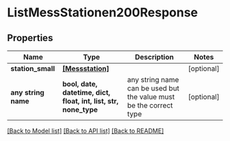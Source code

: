 # ListMessStationen200Response


## Properties
Name | Type | Description | Notes
------------ | ------------- | ------------- | -------------
**station_small** | [**[Messstation]**](Messstation.md) |  | [optional] 
**any string name** | **bool, date, datetime, dict, float, int, list, str, none_type** | any string name can be used but the value must be the correct type | [optional]

[[Back to Model list]](../README.md#documentation-for-models) [[Back to API list]](../README.md#documentation-for-api-endpoints) [[Back to README]](../README.md)


